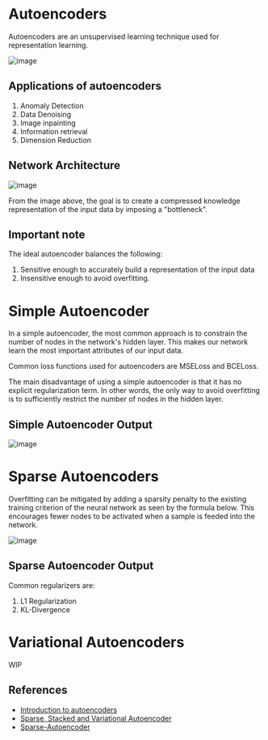 # Autoencoders

Autoencoders are an unsupervised learning technique used for representation learning. 

![image](https://user-images.githubusercontent.com/65759544/87304275-24dc7900-c547-11ea-973c-8ef9cb311e80.png)


## Applications of autoencoders
1. Anomaly Detection
2. Data Denoising
3. Image inpainting
4. Information retrieval 
5. Dimension Reduction

## Network Architecture
![image](https://user-images.githubusercontent.com/65759544/87288555-1766c500-c52e-11ea-916d-0a92c28ff703.png)

From the image above, the goal is to create a compressed knowledge representation of the input data by imposing a "bottleneck". 

## Important note
The ideal autoencoder balances the following:

1. Sensitive enough to accurately build a representation of the input data
2. Insensitive enough to avoid overfitting. 

# Simple Autoencoder
In a simple autoencoder, the most common approach is to constrain the number of nodes in the network's hidden layer. This makes our network learn the most important attributes of our input data.

Common loss functions used for autoencoders are MSELoss and BCELoss. 

The main disadvantage of using a simple autoencoder is that it has no explicit regularization term. In other words, the only way to avoid overfitting is to sufficiently restrict the number of nodes in the hidden layer. 

## Simple Autoencoder Output
![image](https://user-images.githubusercontent.com/65759544/87286487-82fb6300-c52b-11ea-8b66-7f658f8af543.png)

# Sparse Autoencoders

Overfitting can be mitigated by adding a sparsity penalty to the existing training criterion of the neural network as seen by the formula below. This encourages fewer nodes to be activated when a sample is feeded into the network. 

![image](https://user-images.githubusercontent.com/65759544/87304460-6e2cc880-c547-11ea-91d0-1e0ba8735a58.png)

## Sparse Autoencoder Output

Common regularizers are:
1. L1 Regularization
2. KL-Divergence


# Variational Autoencoders
WIP

## References
* [Introduction to autoencoders](https://www.jeremyjordan.me/autoencoders/)
* [Sparse, Stacked and Variational Autoencoder](https://medium.com/@venkatakrishna.jonnalagadda/sparse-stacked-and-variational-autoencoder-efe5bfe73b64)
* [Sparse-Autoencoder](https://mc.ai/what-happens-in-sparse-autencoder/)


